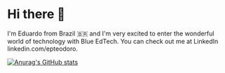 # Hi there 🤙

I'm Eduardo from Brazil 🇧🇷 and I'm very excited to enter the wonderful world of technology with Blue EdTech.
You can check out me at LinkedIn linkedin.com/epteodoro.

[![Anurag's GitHub stats](https://github-readme-stats.vercel.app/api?username=GHEPT)](https://github.com/anuraghazra/github-readme-stats)


<!--
**GHEPT/GHEPT** is a ✨ _special_ ✨ repository because its `README.md` (this file) appears on your GitHub profile.

Here are some ideas to get you started:

- 🔭 I’m currently working on ...
- 🌱 I’m currently learning ...
- 👯 I’m looking to collaborate on ...
- 🤔 I’m looking for help with ...
- 💬 Ask me about ...
- 📫 How to reach me: ...
- 😄 Pronouns: ...
- ⚡ Fun fact: ...
-->
